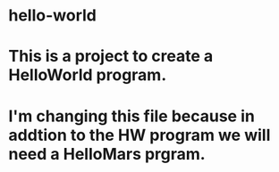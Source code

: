 # hello-world
# This is a project to create a HelloWorld program.

# I'm changing this file because in addtion to the HW program we will need a HelloMars prgram.
